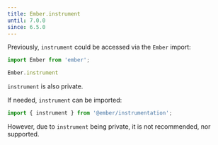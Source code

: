 ```yaml
---
title: Ember.instrument
until: 7.0.0
since: 6.5.0
---
```



Previously, `instrument` could be accessed via the `Ember` import:
```js
import Ember from 'ember';

Ember.instrument
```
`instrument` is also private.

If needed, `instrument` can be imported:
```js
import { instrument } from '@ember/instrumentation';
```

However, due to `instrument` being private, it is not recommended, nor supported.

